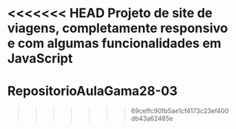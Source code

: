 <<<<<<< HEAD
Projeto de site de viagens, completamente responsivo e com algumas funcionalidades em JavaScript
=======
# RepositorioAulaGama28-03
>>>>>>> 69ceffc90fb5ae1cf4173c23ef400db43a62485e
